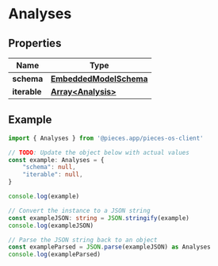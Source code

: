 
# Analyses


## Properties

Name | Type
------------ | -------------
**schema** | [**EmbeddedModelSchema**](EmbeddedModelSchema)
**iterable** | [**Array&lt;Analysis&gt;**](Analysis)

## Example

```typescript
import { Analyses } from '@pieces.app/pieces-os-client'

// TODO: Update the object below with actual values
const example: Analyses = {
    "schema": null,
    "iterable": null,
}

console.log(example)

// Convert the instance to a JSON string
const exampleJSON: string = JSON.stringify(example)
console.log(exampleJSON)

// Parse the JSON string back to an object
const exampleParsed = JSON.parse(exampleJSON) as Analyses
console.log(exampleParsed)
```


